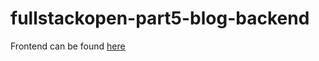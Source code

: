 # fullstackopen-part5-blog-backend

Frontend can be found [here](https://github.com/winstoncooke/fullstackopen-2022/tree/main/part7/blog/frontend)
